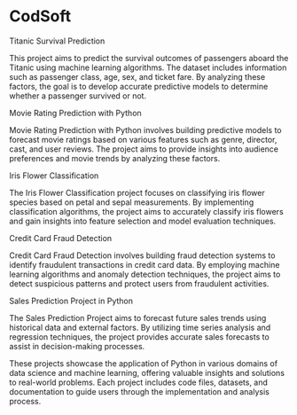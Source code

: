 # CodSoft

Titanic Survival Prediction

This project aims to predict the survival outcomes of passengers aboard the Titanic using machine learning algorithms. The dataset includes information such as passenger class, age, sex, and ticket fare. By analyzing these factors, the goal is to develop accurate predictive models to determine whether a passenger survived or not.

Movie Rating Prediction with Python

Movie Rating Prediction with Python involves building predictive models to forecast movie ratings based on various features such as genre, director, cast, and user reviews. The project aims to provide insights into audience preferences and movie trends by analyzing these factors.

Iris Flower Classification

The Iris Flower Classification project focuses on classifying iris flower species based on petal and sepal measurements. By implementing classification algorithms, the project aims to accurately classify iris flowers and gain insights into feature selection and model evaluation techniques.

Credit Card Fraud Detection

Credit Card Fraud Detection involves building fraud detection systems to identify fraudulent transactions in credit card data. By employing machine learning algorithms and anomaly detection techniques, the project aims to detect suspicious patterns and protect users from fraudulent activities.

Sales Prediction Project in Python

The Sales Prediction Project aims to forecast future sales trends using historical data and external factors. By utilizing time series analysis and regression techniques, the project provides accurate sales forecasts to assist in decision-making processes.

These projects showcase the application of Python in various domains of data science and machine learning, offering valuable insights and solutions to real-world problems. Each project includes code files, datasets, and documentation to guide users through the implementation and analysis process.
